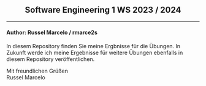 <h2 style="text-align: center"> Software Engineering 1 WS 2023 / 2024 </h2>

---

#### Author: Russel Marcelo / rmarce2s

In diesem Repository finden Sie meine Ergbnisse für die Übungen. In Zukunft werde
ich meine Ergebnisse für weitere Übungen ebenfalls in diesem Repository veröffentlichen.

Mit freundlichen Grüßen <br />
Russel Marcelo



